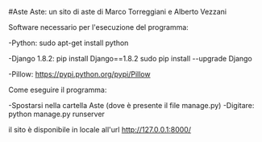 #Aste
Aste: un sito di aste di Marco Torreggiani e Alberto Vezzani

Software necessario per l'esecuzione del programma:


  -Python:
    sudo apt-get install python
    
  -Django 1.8.2:
      pip install Django==1.8.2
      sudo pip install --upgrade Django
      
  -Pillow:
    https://pypi.python.org/pypi/Pillow


Come eseguire il programma:


  -Spostarsi nella cartella Aste (dove è presente il file manage.py)
  -Digitare: python manage.py runserver
  
  
il sito è disponibile in locale all'url http://127.0.0.1:8000/
